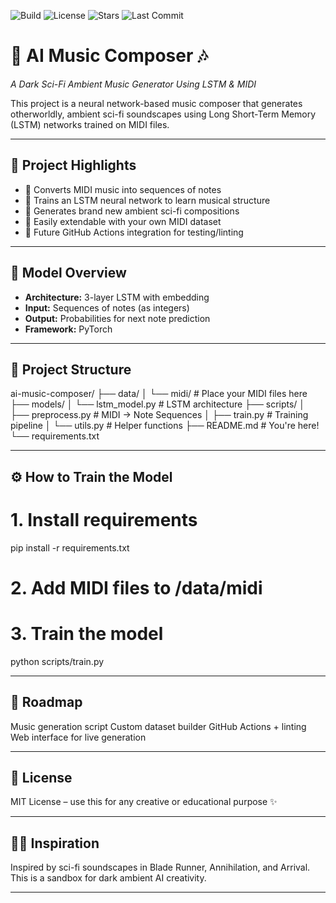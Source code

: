 ![Build](https://github.com/absolute-antwaun/ai-music-composer/actions/workflows/python-app.yml/badge.svg)
![License](https://img.shields.io/github/license/absolute-antwaun/ai-music-composer)
![Stars](https://img.shields.io/github/stars/absolute-antwaun/ai-music-composer?style=social)
![Last Commit](https://img.shields.io/github/last-commit/absolute-antwaun/ai-music-composer)

# 🎼 AI Music Composer 🎶
*A Dark Sci-Fi Ambient Music Generator Using LSTM & MIDI*

This project is a neural network-based music composer that generates otherworldly, ambient sci-fi soundscapes using Long Short-Term Memory (LSTM) networks trained on MIDI files.

---

## 🚀 Project Highlights

- 🎹 Converts MIDI music into sequences of notes
- 🧠 Trains an LSTM neural network to learn musical structure
- 🎼 Generates brand new ambient sci-fi compositions
- 🧰 Easily extendable with your own MIDI dataset
- 🧪 Future GitHub Actions integration for testing/linting

---

## 🧠 Model Overview

- **Architecture:** 3-layer LSTM with embedding
- **Input:** Sequences of notes (as integers)
- **Output:** Probabilities for next note prediction
- **Framework:** PyTorch

---

## 📂 Project Structure

ai-music-composer/
├── data/
│ └── midi/ # Place your MIDI files here
├── models/
│ └── lstm_model.py # LSTM architecture
├── scripts/
│ ├── preprocess.py # MIDI → Note Sequences
│ ├── train.py # Training pipeline
│ └── utils.py # Helper functions
├── README.md # You're here!
└── requirements.txt

---

## ⚙️ How to Train the Model

# 1. Install requirements
pip install -r requirements.txt

# 2. Add MIDI files to /data/midi

# 3. Train the model
python scripts/train.py

---

## 🔮 Roadmap

Music generation script
Custom dataset builder
GitHub Actions + linting
Web interface for live generation

---

## 📜 License

MIT License – use this for any creative or educational purpose ✨

---

## 🧙‍♂️ Inspiration

Inspired by sci-fi soundscapes in Blade Runner, Annihilation, and Arrival. This is a sandbox for dark ambient AI creativity.

---
